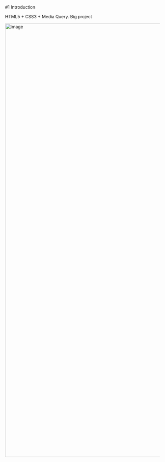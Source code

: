 #1 Introduction

HTML5 + CSS3 + Media Query. Big project


<img width="1413" alt="image" src="https://github.com/AnonyStarYM/web_projects/assets/92210580/325b907d-f81a-48a8-ad3a-a73267413655">
